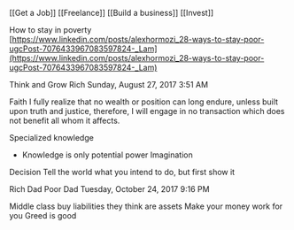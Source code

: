 
[[Get a Job]]
[[Freelance]]
[[Build a business]]
[[Invest]]

How to stay in poverty  
[https://www.linkedin.com/posts/alexhormozi_28-ways-to-stay-poor-ugcPost-7076433967083597824-_Lam](https://www.linkedin.com/posts/alexhormozi_28-ways-to-stay-poor-ugcPost-7076433967083597824-_Lam)

Think and Grow Rich
Sunday, August 27, 2017
3:51 AM
 
Faith
I fully realize that no wealth or position can long endure, unless built upon truth and justice, therefore, I will engage in no transaction which does not benefit all whom it affects. 
 
Specialized knowledge
- Knowledge is only potential power
Imagination
 
Decision
Tell the world what you intend to do, but first show it
 
Rich Dad Poor Dad
Tuesday, October 24, 2017
9:16 PM
 
Middle class buy liabilities they think are assets
Make your money work for you
Greed is good
